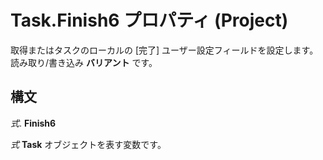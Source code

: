 
# Task.Finish6 プロパティ (Project)

取得またはタスクのローカルの [完了] ユーザー設定フィールドを設定します。 読み取り/書き込み **バリアント** です。


## 構文

 _式_. **Finish6**

 _式_ **Task** オブジェクトを表す変数です。

